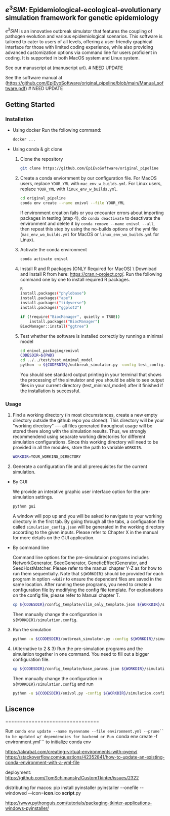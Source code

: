 ## $e^{3}SIM$: Epidemiological-ecological-evolutionary simulation framework for genetic epidemiology

$e^{3}SIM$ is an innovative outbreak simulator that features the coupling of pathogen evolution and various epidemiological scenarios. This software is tailored to cater to users of all levels, offering a user-friendly graphical interface for those with limited coding experience, while also providing advanced customization options via command line for users proficient in coding. It is supported in both MacOS system and Linux system.

See our manuscript at (manuscript url). # NEED UPDATE

See the software manual at (https://github.com/EpiEvoSoftware/original_pipeline/blob/main/Manual_software.pdf) # NEED UPDATE

## Getting Started

### Installation

* Using docker
  Run the following command:
  ```sh
  docker ...
  ```
  
* Using conda & git clone
  1. Clone the repository
      ```sh
      git clone https://github.com/EpiEvoSoftware/original_pipeline
      ```
  
  2. Create a conda enviornment by our configuration file. For MacOS users, replace `YOUR_YML` with `mac_env_w_builds.yml`. For Linux users, replace `YOUR_YML` with `linux_env_w_builds.yml`.
      ```sh
      cd original_pipeline
      conda env create --name enivol --file YOUR_YML
      ```
      If environment creation fails or you encounter errors about importing packages in testing (step 4), do `conda deactivate` to deactivate the environment and delete it by `conda remove --name enivol --all`, then repeat this step by using the no-builds options of the yml file (`mac_env_wo_builds.yml` for MacOS or `linux_env_wo_builds.yml` for Linux).
  
  3. Activate the conda environment
      ```sh
      conda activate enivol
      ```
  
  4. Install R and R packages (ONLY Required for MacOS) \\
      Download and Install R from here: https://cran.r-project.org/. Run the following command one by one to install required R packages.
        ```sh
        R
        install.packages("phylobase")
        install.packages("ape")
        install.packages("tidyverse")
        install.packages("ggplot2")

        if (!require("BiocManager", quietly = TRUE))
            install.packages("BiocManager")
        BiocManager::install("ggtree")
        ```

  4. Test whether the software is installed correctly by running a minimal model
      ```sh
      cd enivol_packaging/enivol
      CODESDIR=${PWD}
      cd ../../test/test_minimal_model
      python -u ${CODESDIR}/outbreak_simulator.py -config test_config.json
      ```
      You should see standard output printing in your terminal that shows the processing of the simulator and you should be able to see output files in your current directory (test_minimal_model) after it finished if the installation is successful.


### Usage

1. Find a working directory (in most circumstances, create a new empty directory outside the github repo you cloned). This directory will be your "working directory" --- all files generated throughout usage will be stored there along with the simulation results. Thus, we strongly recommendend using separate working directories for different simulation configurations. Since this working directory will need to be provided in all the modules, store the path to variable `WORKDIR`.
    ```sh
    WORKDIR=YOUR_WORKING_DIRECTORY
    ```

2. Generate a configuration file and all prerequisites for the current simulation.
  * By GUI
    
    We provide an interative graphic user interface option for the pre-simulation settings.
      ```sh
      python gui
      ```
      A window will pop up and you will be asked to navigate to your working directory in the first tab. By going through all the tabs, a configuation file called `simulation_config.json` will be generated in the working directory according to the given inputs. Please refer to Chapter X in the manual for more details on the GUI application.

  * By command line
    
    Command line options for the pre-simulatuion programs includes NetworkGenerator, SeedGenerator, GeneticEffectGenerator, and SeedHostMatcher. Please refer to the manual chapter Y-Z as for how to run them sequentially. Note that `${WORKDIR}` should be provided for each program in option `-wkdir` to ensure the dependent files are saved in the same location. After running these programs, you need to create a configuration file by modifying the config file template. For explanations on the config file, please refer to Manual chapter T.
      ```sh
      cp ${CODESDIR}/config_template/slim_only_template.json ${WORKDIR}/simulation.config
      ```
    Then manually change the configuration in `${WORKDIR}/simulation.config`.

3. Run the simulation
    ```sh
    python -u ${CODESDIR}/outbreak_simulator.py -config ${WORKDIR}/simulation.config
    ```

4. (Alternative to 2 & 3) Run the pre-simulation programs and the simulation together in one command. You need to fill out a bigger configuration file.
    ```sh
    cp ${CODESDIR}/config_template/base_params.json ${WORKDIR}/simulation.config
    ```
    Then manually change the configuration in `${WORKDIR}/simulation.config` and run
    ```sh
    python -u ${CODESDIR}/enivol.py -config ${WORKDIR}/simulation.config
    ```

## Liscence

================================

Run ```conda env update --name myenvname --file environment.yml --prune`` to be updated w/ dependencies for backend
or
Run ```conda env create -f environment.yml``` to initialize conda env

https://akrabat.com/creating-virtual-environments-with-pyenv/
https://stackoverflow.com/questions/42352841/how-to-update-an-existing-conda-environment-with-a-yml-file


deployment: https://github.com/TomSchimansky/CustomTkinter/issues/2322


distributing for macos:
pip install pyinstaller
pyinstaller --onefile --windowed --icon=__icon__.ico __script__.py

https://www.pythonguis.com/tutorials/packaging-tkinter-applications-windows-pyinstaller/
